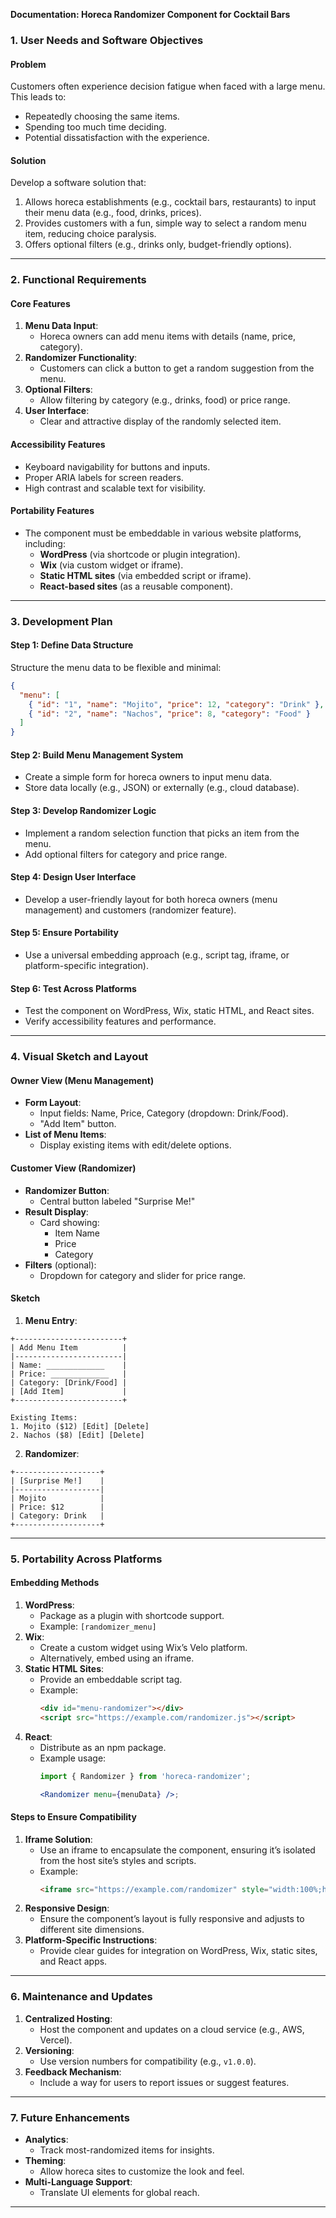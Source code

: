 **Documentation: Horeca Randomizer Component for Cocktail Bars**

### **1. User Needs and Software Objectives**

#### **Problem**
Customers often experience decision fatigue when faced with a large menu. This leads to:
- Repeatedly choosing the same items.
- Spending too much time deciding.
- Potential dissatisfaction with the experience.

#### **Solution**
Develop a software solution that:
1. Allows horeca establishments (e.g., cocktail bars, restaurants) to input their menu data (e.g., food, drinks, prices).
2. Provides customers with a fun, simple way to select a random menu item, reducing choice paralysis.
3. Offers optional filters (e.g., drinks only, budget-friendly options).

---

### **2. Functional Requirements**

#### **Core Features**
1. **Menu Data Input**:
   - Horeca owners can add menu items with details (name, price, category).
2. **Randomizer Functionality**:
   - Customers can click a button to get a random suggestion from the menu.
3. **Optional Filters**:
   - Allow filtering by category (e.g., drinks, food) or price range.
4. **User Interface**:
   - Clear and attractive display of the randomly selected item.

#### **Accessibility Features**
- Keyboard navigability for buttons and inputs.
- Proper ARIA labels for screen readers.
- High contrast and scalable text for visibility.

#### **Portability Features**
- The component must be embeddable in various website platforms, including:
  - **WordPress** (via shortcode or plugin integration).
  - **Wix** (via custom widget or iframe).
  - **Static HTML sites** (via embedded script or iframe).
  - **React-based sites** (as a reusable component).

---

### **3. Development Plan**

#### **Step 1: Define Data Structure**
Structure the menu data to be flexible and minimal:
```json
{
  "menu": [
    { "id": "1", "name": "Mojito", "price": 12, "category": "Drink" },
    { "id": "2", "name": "Nachos", "price": 8, "category": "Food" }
  ]
}
```

#### **Step 2: Build Menu Management System**
- Create a simple form for horeca owners to input menu data.
- Store data locally (e.g., JSON) or externally (e.g., cloud database).

#### **Step 3: Develop Randomizer Logic**
- Implement a random selection function that picks an item from the menu.
- Add optional filters for category and price range.

#### **Step 4: Design User Interface**
- Develop a user-friendly layout for both horeca owners (menu management) and customers (randomizer feature).

#### **Step 5: Ensure Portability**
- Use a universal embedding approach (e.g., script tag, iframe, or platform-specific integration).

#### **Step 6: Test Across Platforms**
- Test the component on WordPress, Wix, static HTML, and React sites.
- Verify accessibility features and performance.

---

### **4. Visual Sketch and Layout**

#### **Owner View (Menu Management)**
- **Form Layout**:
  - Input fields: Name, Price, Category (dropdown: Drink/Food).
  - "Add Item" button.
- **List of Menu Items**:
  - Display existing items with edit/delete options.

#### **Customer View (Randomizer)**
- **Randomizer Button**:
  - Central button labeled "Surprise Me!"
- **Result Display**:
  - Card showing:
    - Item Name
    - Price
    - Category
- **Filters** (optional):
  - Dropdown for category and slider for price range.

#### **Sketch**
1. **Menu Entry**:
```
+------------------------+
| Add Menu Item          |
|------------------------|
| Name: _____________    |
| Price: _____________   |
| Category: [Drink/Food] |
| [Add Item]             |
+------------------------+

Existing Items:
1. Mojito ($12) [Edit] [Delete]
2. Nachos ($8) [Edit] [Delete]
```

2. **Randomizer**:
```
+-------------------+
| [Surprise Me!]    |
|-------------------|
| Mojito            |
| Price: $12        |
| Category: Drink   |
+-------------------+
```

---

### **5. Portability Across Platforms**

#### **Embedding Methods**
1. **WordPress**:
   - Package as a plugin with shortcode support.
   - Example: `[randomizer_menu]`
2. **Wix**:
   - Create a custom widget using Wix’s Velo platform.
   - Alternatively, embed using an iframe.
3. **Static HTML Sites**:
   - Provide an embeddable script tag.
   - Example:
     ```html
     <div id="menu-randomizer"></div>
     <script src="https://example.com/randomizer.js"></script>
     ```
4. **React**:
   - Distribute as an npm package.
   - Example usage:
     ```jsx
     import { Randomizer } from 'horeca-randomizer';

     <Randomizer menu={menuData} />;
     ```

#### **Steps to Ensure Compatibility**
1. **Iframe Solution**:
   - Use an iframe to encapsulate the component, ensuring it’s isolated from the host site’s styles and scripts.
   - Example:
     ```html
     <iframe src="https://example.com/randomizer" style="width:100%;height:400px;"></iframe>
     ```
2. **Responsive Design**:
   - Ensure the component’s layout is fully responsive and adjusts to different site dimensions.
3. **Platform-Specific Instructions**:
   - Provide clear guides for integration on WordPress, Wix, static sites, and React apps.

---

### **6. Maintenance and Updates**
1. **Centralized Hosting**:
   - Host the component and updates on a cloud service (e.g., AWS, Vercel).
2. **Versioning**:
   - Use version numbers for compatibility (e.g., `v1.0.0`).
3. **Feedback Mechanism**:
   - Include a way for users to report issues or suggest features.

---

### **7. Future Enhancements**
- **Analytics**:
  - Track most-randomized items for insights.
- **Theming**:
  - Allow horeca sites to customize the look and feel.
- **Multi-Language Support**:
  - Translate UI elements for global reach.

---

